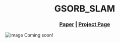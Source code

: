 
<p align="center">

  <h1 align="center">GSORB_SLAM</h1>
 
  
  <h3 align="center"><a href="">Paper</a> | <a href="https://wancai-ac.github/gsorb-slam.github.io/">Project Page</a></h3>
  <div align="center"></div>
</p>

![image](https://github.com/Wancai-ac/GSORB-SLAM/blob/main/firgure/pipeline.png "GSORB-SLAM pipeline")
Coming soon!
